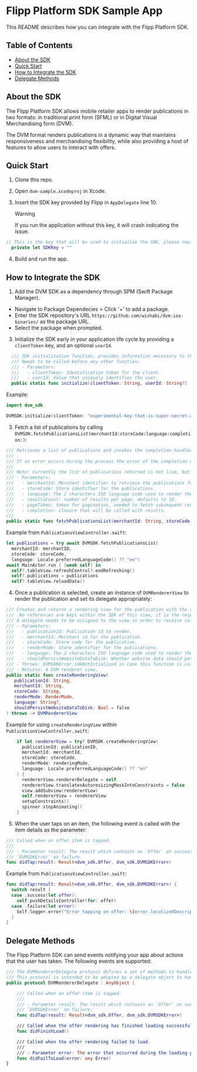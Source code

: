 # Flipp Platform SDK Sample App

This README describes how you can integrate with the Flipp Platform SDK.

## Table of Contents

- [About the SDK](#about)
- [Quick Start](#quick-start)
- [How to Integrate the SDK](#how-to)
- [Delegate Methods](#delegate-methods)

## About the SDK <a name="about"></a>

The Flipp Platform SDK allows mobile retailer apps to render publications in two
formats: in traditional print form (SFML) or in Digital Visual Merchandising
form (DVM).

The DVM format renders publications in a dynamic way that maintains
responsiveness and merchandising flexibility, while also providing a host of
features to allow users to interact with offers.

## Quick Start <a name="quick-start"></a>

1. Clone this repo.

2. Open `dvm-sample.xcodeproj` in Xcode.

3. Insert the SDK key provided by Flipp in `AppDelegate` line 10.
   > [!WARNING]
   >
   > If you run the application without this key, it will crash indicating the
   > issue.

```swift
// This is the key that will be used to initialize the SDK, please replace the value with the key provided by Flipp.
  private let SDKKey = ""
```

4. Build and run the app.

## How to Integrate the SDK <a name="how-to"></a>

1. Add the DVM SDK as a dependency through SPM (Swift Package Manager).

- Navigate to Package Dependecies > Click '+' to add a package.
- Enter the SDK repository's URL `https://github.com/wishabi/dvm-ios-binaries/`
  as the package URL.
- Select the package when prompted.

3. Initialize the SDK early in your application life cycle by providing a
   `clientToken` key, and an optional `userId`.

```swift
  /// SDK initialization function, provides information necessary to the SDK.
  /// Needs to be called before any other function.
  /// - Parameters:
  ///   - clientToken: Identification token for the client.
  ///   - userId: Value that uniquely identifies the user.
  public static func initialize(clientToken: String, userId: String?)
```

Example:

```swift
import dvm_sdk

DVMSDK.initialize(clientToken: "experimental-key-that-is-super-secret-and-secure-prd", userId: nil)
```

3. Fetch a list of publications by calling
   `DVMSDK.fetchPublicationsList(merchantId:storeCode:language:completion:)`:

```swift
/// Retrieves a list of publications and invokes the completion handler with the results.
/// .
/// If an error occurs during the process the error of the completion will be non nil and the publication list will be empty.
///
/// Note: Currently the list of publications returned is not live, but hardcoded.
/// - Parameters:
///   - merchantId: Merchant identifier to retrieve the publications for.
///   - storeCode: Store identifier for the publications.
///   - language: The 2 characters ISO language code used to render the publication.
///   - resultsCount: number of results per page, defaults to 10.
///   - pageToken: token for pagination, needed to fetch subsequent results.
///   - completion: closure that will be called with results.
///
public static func fetchPublicationsList(merchantId: String, storeCode: String, language: String, resultsCount: Int = 10, pageToken: String? = nil, completion: @escaping PublicationsListCompletion) throws
```

Example from `PublicationsViewController.swift`:

```swift
let publications = try await DVMSDK.fetchPublicationsList(
  merchantId: merchantID,
  storeCode: storeCode,
  language: Locale.preferredLanguageCode() ?? "en")
await MainActor.run { [weak self] in
  self?.tableView.refreshControl?.endRefreshing()
  self?.publications = publications
  self?.tableView.reloadData()
```

4. Once a publication is selected, create an instance of `DVMRendererView` to
   render the publication and set its delegate appropriately:

```swift
/// Creates and returns a rendering view for the publication with the corresponding id, respecting the requested rendering mode.
/// .No references are kept within the SDK of this view, it is the responsibility of the caller to prevent deallocation.
/// A delegate needs to be assigned to the view in order to receive callbacks from its while rendering.
/// - Parameters:
///   - publicationId: Publication id to render.
///   - merchantId: Merchant id for the publication.
///   - storeCode: Store code for the publication.
///   - renderMode: Store identifier for the publications.
///   - language: The 2 characters ISO language code used to render the publication.
///   - shouldPersistWebsiteDataToDisk: Whether website data should persist to disk (default is false).
/// - Throws: DVMSDKError.sdkNotIntialized in case this function is called before initializing the SDK
/// - Returns: A DVM renderer view.
public static func createRenderingView(
   publicationId: String,
   merchantId: String,
   storeCode: String,
   renderMode: RenderMode,
   language: String?,
   shouldPersistWebsiteDataToDisk: Bool = false
) throws -> DVMRendererView
```

Example for using `createRenderingView` within
`PublicationViewController.swift`:

```swift
    if let rendererView = try? DVMSDK.createRenderingView(
      publicationId: publicationID,
      merchantId: merchantId,
      storeCode: storeCode,
      renderMode: renderingMode,
      language: Locale.preferredLanguageCode() ?? "en"
    ) {
      rendererView.rendererDelegate = self
      rendererView.translatesAutoresizingMaskIntoConstraints = false
      view.addSubview(rendererView)
      self.rendererView = rendererView
      setupConstraints()
      spinner.stopAnimating()
    }
```

5. When the user taps on an item, the following event is called with the item
   details as the parameter:

```swift
/// Called when an offer item is tapped.
///
/// - Parameter result: The result which contains an `Offer` on success or a
/// `DVMSDKError` on failure.
func didTap(result: Result<dvm_sdk.Offer, dvm_sdk.DVMSDKError>)
```

Example from `PublicationsViewController.swift`:

```swift
func didTap(result: Result<dvm_sdk.Offer, dvm_sdk.DVMSDKError>) {
  switch result {
  case .success(let offer):
    self.pushDetailsController(for: offer)
  case .failure(let error):
    Self.logger.error("Error tapping on offer: \(error.localizedDescription)")
  }
}
```

## Delegate Methods <a name="delegate-methods"></a>

The Flipp Platform SDK can send events notifying your app about actions that the
user has taken. The following events are supported:

```swift
/// The DVMRendererDelegate protocol defines a set of methods to handle interactions and state changes related to the rendering of offers.
/// This protocol is intended to be adopted by a delegate object to handle tap events, successful loading, and failure scenarios from an offer rendering view.
public protocol DVMRendererDelegate : AnyObject {

    /// Called when an offer item is tapped.
    ///
    /// - Parameter result: The result which contains an `Offer` on success or a
    /// `DVMSDKError` on failure.
    func didTap(result: Result<dvm_sdk.Offer, dvm_sdk.DVMSDKError>)

    /// Called when the offer rendering has finished loading successfully.
    func didFinishLoad()

    /// Called when the offer rendering failed to load.
    ///
    /// - Parameter error: The error that occurred during the loading process.
    func didFailToLoad(error: any Error)
}
```
